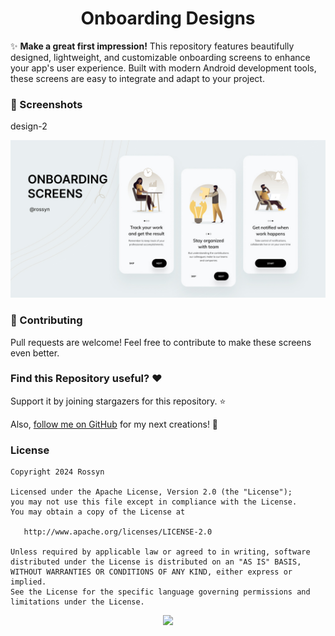 <h1 align="center">Onboarding Designs</h1>

✨ **Make a great first impression!** This repository features beautifully designed, lightweight, and
customizable onboarding screens to enhance your app's user experience. Built with modern Android
development tools, these screens are easy to integrate and adapt to your project.

### 📲 Screenshots
design-2

![Graphics](./art-work/design_2.jpg)

### 🤝 Contributing

Pull requests are welcome! Feel free to contribute to make these screens even better.

### Find this Repository useful? ❤️

Support it by joining stargazers for this repository. ⭐

Also, [follow me on GitHub](https://github.com/AndroidWithRossyn/) for my next creations! 🤩

### License

```
Copyright 2024 Rossyn

Licensed under the Apache License, Version 2.0 (the "License");
you may not use this file except in compliance with the License.
You may obtain a copy of the License at

   http://www.apache.org/licenses/LICENSE-2.0

Unless required by applicable law or agreed to in writing, software
distributed under the License is distributed on an "AS IS" BASIS,
WITHOUT WARRANTIES OR CONDITIONS OF ANY KIND, either express or implied.
See the License for the specific language governing permissions and
limitations under the License.
```

<p align="center">
  <img src="https://capsule-render.vercel.app/api?type=waving&color=gradient&height=60&section=footer"/>
</p>
